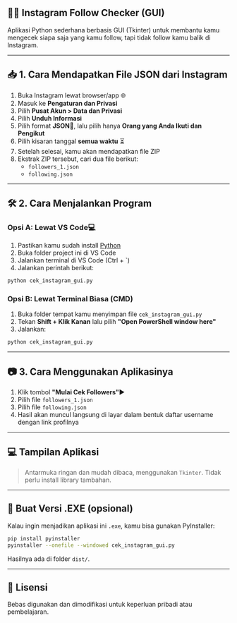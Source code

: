 ## 🕵️‍♀️ Instagram Follow Checker (GUI)

Aplikasi Python sederhana berbasis GUI (Tkinter) untuk membantu kamu mengecek siapa saja yang kamu follow, tapi tidak follow kamu balik di Instagram.

---

## 📥 1. Cara Mendapatkan File JSON dari Instagram

1. Buka Instagram lewat browser/app 🌐
2. Masuk ke **Pengaturan dan Privasi**
3. Pilih **Pusat Akun > Data dan Privasi**
4. Pilih **Unduh Informasi**
5. Pilih format **JSON**📄, lalu pilih hanya **Orang yang Anda Ikuti dan Pengikut**
6. Pilih kisaran tanggal **semua waktu** ⏳
7. Setelah selesai, kamu akan mendapatkan file ZIP
8. Ekstrak ZIP tersebut, cari dua file berikut:
   - `followers_1.json`
   - `following.json`

---

## 🛠 2. Cara Menjalankan Program

### Opsi A: Lewat VS Code💻

1. Pastikan kamu sudah install [Python](https://www.python.org/downloads/)
2. Buka folder project ini di VS Code
3. Jalankan terminal di VS Code (Ctrl + `)
4. Jalankan perintah berikut:

```bash
python cek_instagram_gui.py
```

### Opsi B: Lewat Terminal Biasa (CMD)

1. Buka folder tempat kamu menyimpan file `cek_instagram_gui.py`
2. Tekan **Shift + Klik Kanan** lalu pilih **"Open PowerShell window here"**
3. Jalankan:

```bash
python cek_instagram_gui.py
```

---

## 📷 3. Cara Menggunakan Aplikasinya

1. Klik tombol **"Mulai Cek Followers"**▶️
2. Pilih file `followers_1.json`
3. Pilih file `following.json`
4. Hasil akan muncul langsung di layar dalam bentuk daftar username dengan link profilnya

---

## 💻 Tampilan Aplikasi

> Antarmuka ringan dan mudah dibaca, menggunakan `Tkinter`. Tidak perlu install library tambahan.

---

## 🔧 Buat Versi .EXE (opsional)

Kalau ingin menjadikan aplikasi ini `.exe`, kamu bisa gunakan PyInstaller:

```bash
pip install pyinstaller
pyinstaller --onefile --windowed cek_instagram_gui.py
```

Hasilnya ada di folder `dist/`.

---

## 📄 Lisensi

Bebas digunakan dan dimodifikasi untuk keperluan pribadi atau pembelajaran.
